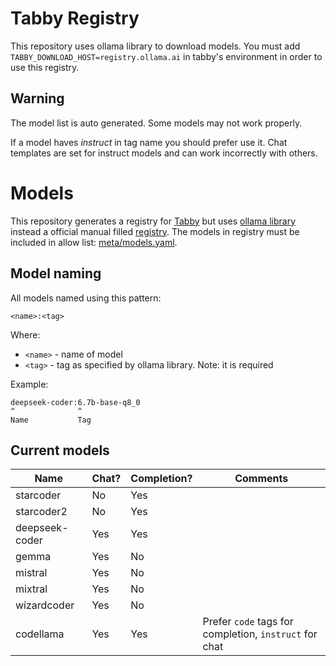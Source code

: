 # Tabby Registry

This repository uses ollama library to download models. You must add `TABBY_DOWNLOAD_HOST=registry.ollama.ai` in tabby's environment in order to use this registry. 

## Warning

The model list is auto generated. Some models may not work properly.

If a model haves _instruct_ in tag name you should prefer use it. Chat templates are set for instruct models and can work incorrectly with others.

# Models

This repository generates a registry for [Tabby](https://github.com/TabbyML/tabby) but uses [ollama library](https://ollama.com/library) instead a official manual filled [registry](https://github.com/TabbyML/registry-tabby). The models in registry must be included in allow list: [meta/models.yaml](meta/models.yaml).

## Model naming
All models named using this pattern:

    <name>:<tag>

Where:
  * `<name>` - name of model
  * `<tag>` - tag as specified by ollama library. Note: it is required

Example:

    deepseek-coder:6.7b-base-q8_0
    ^              ^
    Name           Tag

## Current models

| Name                         | Chat? | Completion? | Comments                                                          |
|------------------------------|-------|-------------|-------------------------------------------------------------------|
| starcoder                    | No    | Yes         |                                                                   |
| starcoder2                   | No    | Yes         |                                                                   |
| deepseek-coder               | Yes   | Yes         |                                                                   |
| gemma                        | Yes   | No          |                                                                   |
| mistral                      | Yes   | No          |                                                                   |
| mixtral                      | Yes   | No          |                                                                   |
| wizardcoder                  | Yes   | No          |                                                                   |
| codellama                    | Yes   | Yes         | Prefer `code` tags for completion, `instruct` for chat            |
